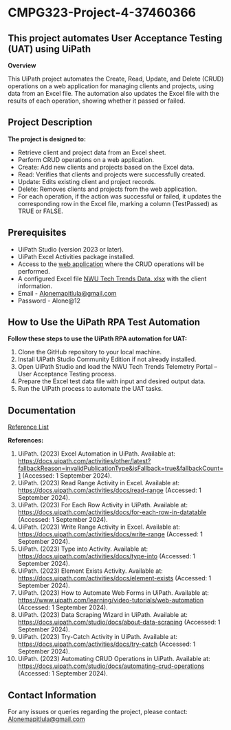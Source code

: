 # CMPG323-Project-4-37460366

## This project automates User Acceptance Testing (UAT) using UiPath

**Overview**

This UiPath project automates the Create, Read, Update, and Delete (CRUD) operations on a web application for managing clients and projects, using data from an Excel file. The automation also updates the Excel file with the results of each operation, showing whether it passed or failed.

## Project Description

**The project is designed to:**

+ Retrieve client and project data from an Excel sheet.
+ Perform CRUD operations on a web application.
+ Create: Add new clients and projects based on the Excel data.
+ Read: Verifies that clients and projects were successfully created.
+ Update: Edits existing client and project records.
+ Delete: Removes clients and projects from the web application.
+ For each operation, if the action was successful or failed, it updates the corresponding row in the Excel file, marking a column (TestPassed) as TRUE or FALSE.

## Prerequisites

+ UiPath Studio (version 2023 or later).
+ UiPath Excel Activities package installed.
+ Access to the [web application](https://nwutechtrendstelemetryportalmvc.azurewebsites.net/) where the CRUD operations will be performed.
+ A configured Excel file [NWU Tech Trends Data. xlsx](https://github.com/Mpitula/CMPG323-Project-4-37460366/blob/58157145444a5a8974a17da47d20c2ce9261d08a/NWU%20Tech%20Trends%20Data.xlsx) with the client information.
+ Email - Alonemapitlula@gmail.com
+ Password - Alone@12

## How to Use the UiPath RPA Test Automation

**Follow these steps to use the UiPath RPA automation for UAT:**

1. Clone the GitHub repository to your local machine.
2. Install UiPath Studio Community Edition if not already installed.
3. Open UiPath Studio and load the NWU Tech Trends Telemetry Portal – User Acceptance Testing process.
4. Prepare the Excel test data file with input and desired output data.
5. Run the UiPath process to automate the UAT tasks.

## Documentation

[Reference List](https://github.com/Mpitula/CMPG323-Project-4-37460366/blob/0e0853a990df0d18e81eb4d7c68e9f63e8349f49/Project%204%20References.docx)

**References:**
1.	UiPath. (2023) Excel Automation in UiPath. Available at: https://docs.uipath.com/activities/other/latest?fallbackReason=invalidPublicationType&isFallback=true&fallbackCount=1 (Accessed: 1 September 2024).
2.	UiPath. (2023) Read Range Activity in Excel. Available at: https://docs.uipath.com/activities/docs/read-range  (Accessed: 1 September 2024).
3.	UiPath. (2023) For Each Row Activity in UiPath. Available at: https://docs.uipath.com/activities/docs/for-each-row-in-datatable  (Accessed: 1 September 2024).
4.	UiPath. (2023) Write Range Activity in Excel. Available at: https://docs.uipath.com/activities/docs/write-range (Accessed: 1 September 2024).
5.	UiPath. (2023) Type into Activity. Available at: https://docs.uipath.com/activities/docs/type-into (Accessed: 1 September 2024).
6.	UiPath. (2023) Element Exists Activity. Available at: https://docs.uipath.com/activities/docs/element-exists (Accessed: 1 September 2024).
7.	UiPath. (2023) How to Automate Web Forms in UiPath. Available at: https://www.uipath.com/learning/video-tutorials/web-automation (Accessed: 1 September 2024).
8.	UiPath. (2023) Data Scraping Wizard in UiPath. Available at: https://docs.uipath.com/studio/docs/about-data-scraping (Accessed: 1 September 2024).
9.	UiPath. (2023) Try-Catch Activity in UiPath. Available at: https://docs.uipath.com/activities/docs/try-catch (Accessed: 1 September 2024).
10.	UiPath. (2023) Automating CRUD Operations in UiPath. Available at: https://docs.uipath.com/studio/docs/automating-crud-operations (Accessed: 1 September 2024).

## Contact Information

For any issues or queries regarding the project, please contact: Alonemapitlula@gmail.com

